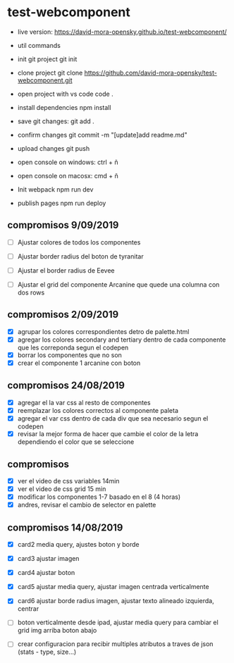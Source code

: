 # test-webcomponent

- live version:
https://david-mora-opensky.github.io/test-webcomponent/

- util commands



- init git project
git init

- clone project
git clone https://github.com/david-mora-opensky/test-webcomponent.git

- open project with vs code
code .

- install dependencies
npm install

- save git changes:
git add .

- confirm changes
git commit -m "[update]add readme.md"

- upload changes
git push

- open console on windows:
ctrl + ñ

- open console on macosx:
cmd + ñ

- Init webpack
npm run dev

- publish pages
npm run deploy

## compromisos 9/09/2019
-[ ] Ajustar colores de todos los componentes
-[ ] Ajustar border radius del boton de tyranitar
-[ ] Ajustar el border radius de Eevee
-[ ] Ajustar el grid del componente Arcanine que quede una columna con dos rows


## compromisos 2/09/2019

- [x] agrupar los colores correspondientes detro de palette.html
- [x] agregar los colores secondary and tertiary dentro de cada componente que les correponda segun el codepen
- [x] borrar los componentes que no son
- [x] crear el componente 1 arcanine con boton

## compromisos 24/08/2019

- [x] agregar el la var css al resto de componentes
- [x] reemplazar los colores correctos al componente paleta
- [x] agregar el var css dentro de cada div que sea necesario segun el codepen
- [x] revisar la mejor forma de hacer que cambie el color de la letra dependiendo el color que se seleccione

## compromisos

- [x] ver el video de css variables 14min 
- [x] ver el video de css grid 15 min 
- [x] modificar los componentes 1-7 basado en el 8 (4 horas)  
- [x] andres, revisar el cambio de selector en palette 

## compromisos 14/08/2019
- [x] card2  media query, ajustes boton y borde
- [x] card3 ajustar imagen
- [x] card4 ajustar boton
- [x] card5 ajustar media query, ajustar imagen centrada verticalmente
- [x] card6 ajustar borde radius imagen, ajustar texto alineado izquierda, centrar 
- [ ] boton verticalmente desde ipad, ajustar media query para cambiar el grid img arriba boton abajo
- [ ] crear configuracion para recibir multiples atributos a traves de json (stats - type, size...)


